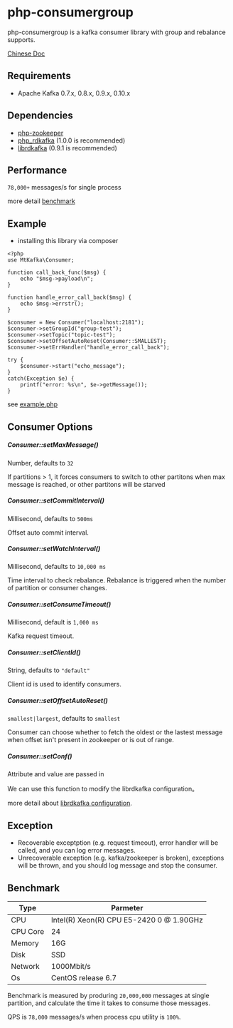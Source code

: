 # php-consumergroup

php-consumergroup is a kafka consumer library with group and rebalance supports.

[Chinese Doc](./README.zh-CN.md)

## Requirements

* Apache Kafka 0.7.x, 0.8.x, 0.9.x, 0.10.x

## Dependencies

* [php-zookeeper](https://github.com/php-zookeeper/php-zookeeper)
* [php_rdkafka](https://github.com/arnaud-lb/php-rdkafka/releases/tag/1.0.0) (1.0.0 is recommended)
* [librdkafka](https://github.com/edenhill/librdkafka/releases/tag/0.9.1) (0.9.1 is recommended)

## Performance

`78,000+` messages/s for single process

more detail  [benchmark](#benchmark)

## Example

* installing this library via composer

```
<?php 
use MtKafka\Consumer;

function call_back_func($msg) {
    echo "$msg->payload\n";
}

function handle_error_call_back($msg) {
    echo $msg->errstr();
}

$consumer = New Consumer("localhost:2181");
$consumer->setGroupId("group-test");
$consumer->setTopic("topic-test");
$consumer->setOffsetAutoReset(Consumer::SMALLEST);
$consumer->setErrHandler("handle_error_call_back");

try {
    $consumer->start("echo_message");
}
catch(Exception $e) {
    printf("error: %s\n", $e->getMessage());
}
```

see [example.php](./example.php)

## Consumer Options

##### Consumer::setMaxMessage()

Number, defaults to `32`

If partitions > 1, it forces consumers to switch to other partitons when max message is reached, or other partitons will be starved

##### Consumer::setCommitInterval()

Millisecond, defaults to `500ms`

Offset auto commit interval.

##### Consumer::setWatchInterval()

Millisecond, defaults to `10,000 ms`

Time interval to check rebalance. Rebalance is triggered when the number of partition or consumer changes.

##### Consumer::setConsumeTimeout()

Millisecond, default is `1,000 ms`

Kafka request timeout.

##### Consumer::setClientId()

String, defaults to `"default"`

Client id is used to identify consumers. 

##### Consumer::setOffsetAutoReset()

`smallest|largest`, defaults to `smallest`

Consumer can choose whether to fetch the oldest or the lastest message when offset isn't present in zookeeper or is out of range.

##### Consumer::setConf()
Attribute and value are passed in

We can use this function to modify the librdkafka configuration。

more detail about [librdkafka configuration](https://github.com/edenhill/librdkafka/blob/master/CONFIGURATION.md). 

## Exception

* Recoverable exceptption (e.g. request timeout), error handler will be called, and you can log error messages.
* Unrecoverable exception (e.g. kafka/zookeeper is broken), exceptions will be thrown, and you should log message and stop the consumer.

## Benchmark

|Type|Parmeter|
|---|---|
|CPU|Intel(R) Xeon(R) CPU E5-2420 0 @ 1.90GHz|
|CPU Core|24|
|Memory|16G|
|Disk|SSD|
|Network|1000Mbit/s|
|Os|CentOS release 6.7|

Benchmark is measured by produring `20,000,000` messages at single partition, and calculate the time it takes to consume those messages.

QPS is `78,000` messages/s when process cpu utility is `100%`.
